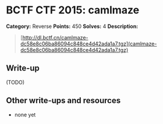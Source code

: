 # BCTF CTF 2015: camlmaze

**Category:** Reverse
**Points:** 450
**Solves:** 4
**Description:** 

> [http://dl.bctf.cn/camlmaze-dc58e8c06ba86094c848ce4d42ada1a7.tgz](camlmaze-dc58e8c06ba86094c848ce4d42ada1a7.tgz)

## Write-up

(TODO)

## Other write-ups and resources

* none yet